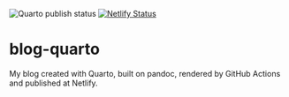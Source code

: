 ![Quarto publish status](https://github.com/pjastam/blog-quarto/actions/workflows/publish.yml/badge.svg) [![Netlify Status](https://api.netlify.com/api/v1/badges/899908c7-3e5c-4587-8714-46ecf2dd0d1b/deploy-status)](https://app.netlify.com/sites/peaceful-biscochitos-c9e27c/deploys)

# blog-quarto
My blog created with Quarto, built on pandoc, rendered by GitHub Actions and published at Netlify.
